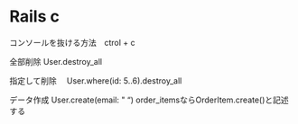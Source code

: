 # Rails c

コンソールを抜ける方法　ctrol + c

全部削除
User.destroy_all

指定して削除　	
User.where(id: 5..6).destroy_all

データ作成
User.create(email: " “)	order_itemsならOrderItem.create()と記述する

